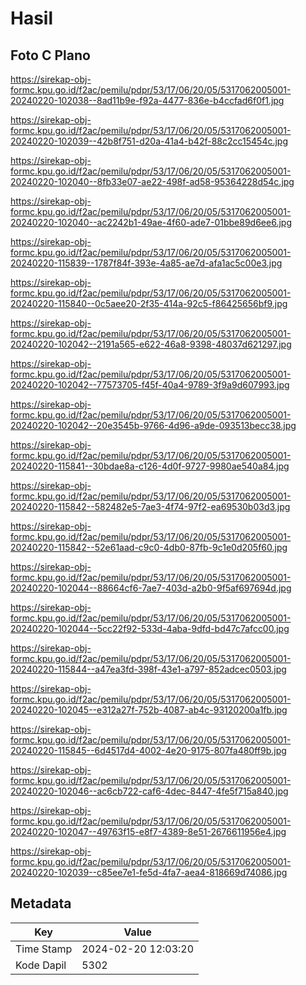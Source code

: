 # Hasil

## Foto C Plano

https://sirekap-obj-formc.kpu.go.id/f2ac/pemilu/pdpr/53/17/06/20/05/5317062005001-20240220-102038--8ad11b9e-f92a-4477-836e-b4ccfad6f0f1.jpg

https://sirekap-obj-formc.kpu.go.id/f2ac/pemilu/pdpr/53/17/06/20/05/5317062005001-20240220-102039--42b8f751-d20a-41a4-b42f-88c2cc15454c.jpg

https://sirekap-obj-formc.kpu.go.id/f2ac/pemilu/pdpr/53/17/06/20/05/5317062005001-20240220-102040--8fb33e07-ae22-498f-ad58-95364228d54c.jpg

https://sirekap-obj-formc.kpu.go.id/f2ac/pemilu/pdpr/53/17/06/20/05/5317062005001-20240220-102040--ac2242b1-49ae-4f60-ade7-01bbe89d6ee6.jpg

https://sirekap-obj-formc.kpu.go.id/f2ac/pemilu/pdpr/53/17/06/20/05/5317062005001-20240220-115839--1787f84f-393e-4a85-ae7d-afa1ac5c00e3.jpg

https://sirekap-obj-formc.kpu.go.id/f2ac/pemilu/pdpr/53/17/06/20/05/5317062005001-20240220-115840--0c5aee20-2f35-414a-92c5-f86425656bf9.jpg

https://sirekap-obj-formc.kpu.go.id/f2ac/pemilu/pdpr/53/17/06/20/05/5317062005001-20240220-102042--2191a565-e622-46a8-9398-48037d621297.jpg

https://sirekap-obj-formc.kpu.go.id/f2ac/pemilu/pdpr/53/17/06/20/05/5317062005001-20240220-102042--77573705-f45f-40a4-9789-3f9a9d607993.jpg

https://sirekap-obj-formc.kpu.go.id/f2ac/pemilu/pdpr/53/17/06/20/05/5317062005001-20240220-102042--20e3545b-9766-4d96-a9de-093513becc38.jpg

https://sirekap-obj-formc.kpu.go.id/f2ac/pemilu/pdpr/53/17/06/20/05/5317062005001-20240220-115841--30bdae8a-c126-4d0f-9727-9980ae540a84.jpg

https://sirekap-obj-formc.kpu.go.id/f2ac/pemilu/pdpr/53/17/06/20/05/5317062005001-20240220-115842--582482e5-7ae3-4f74-97f2-ea69530b03d3.jpg

https://sirekap-obj-formc.kpu.go.id/f2ac/pemilu/pdpr/53/17/06/20/05/5317062005001-20240220-115842--52e61aad-c9c0-4db0-87fb-9c1e0d205f60.jpg

https://sirekap-obj-formc.kpu.go.id/f2ac/pemilu/pdpr/53/17/06/20/05/5317062005001-20240220-102044--88664cf6-7ae7-403d-a2b0-9f5af697694d.jpg

https://sirekap-obj-formc.kpu.go.id/f2ac/pemilu/pdpr/53/17/06/20/05/5317062005001-20240220-102044--5cc22f92-533d-4aba-9dfd-bd47c7afcc00.jpg

https://sirekap-obj-formc.kpu.go.id/f2ac/pemilu/pdpr/53/17/06/20/05/5317062005001-20240220-115844--a47ea3fd-398f-43e1-a797-852adcec0503.jpg

https://sirekap-obj-formc.kpu.go.id/f2ac/pemilu/pdpr/53/17/06/20/05/5317062005001-20240220-102045--e312a27f-752b-4087-ab4c-93120200a1fb.jpg

https://sirekap-obj-formc.kpu.go.id/f2ac/pemilu/pdpr/53/17/06/20/05/5317062005001-20240220-115845--6d4517d4-4002-4e20-9175-807fa480ff9b.jpg

https://sirekap-obj-formc.kpu.go.id/f2ac/pemilu/pdpr/53/17/06/20/05/5317062005001-20240220-102046--ac6cb722-caf6-4dec-8447-4fe5f715a840.jpg

https://sirekap-obj-formc.kpu.go.id/f2ac/pemilu/pdpr/53/17/06/20/05/5317062005001-20240220-102047--49763f15-e8f7-4389-8e51-2676611956e4.jpg

https://sirekap-obj-formc.kpu.go.id/f2ac/pemilu/pdpr/53/17/06/20/05/5317062005001-20240220-102039--c85ee7e1-fe5d-4fa7-aea4-818669d74086.jpg


## Metadata

| Key        | Value               |
| ---------- | ------------------- |
| Time Stamp | 2024-02-20 12:03:20 |
| Kode Dapil | 5302                |



